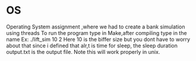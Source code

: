 # OS
Operating System assignment ,where we had to create a bank simulation using threads
To run the program type in Make,after compiling type in the name
Ex: ./lift_sim 10 2
Here 10 is the biffer size but you dont have to worry about that since i defined that alr,t is time for sleep, the sleep duration
output.txt is the output file.
Note this will work properly in unix.
